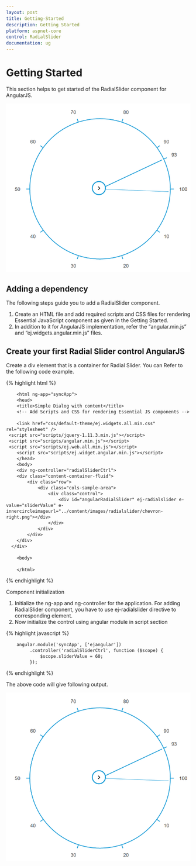 ```yaml
---
layout: post
title: Getting-Started
description: Getting Started
platform: aspnet-core
control: RadialSlider
documentation: ug
---
```


# Getting Started

This section helps to get started of the RadialSlider component for AngularJS. 

![](getting-started-images\default.png)

## Adding a dependency 
The following steps guide you to add a RadialSlider component.
1.	Create an HTML file and add required scripts and CSS files for rendering Essential JavaScript component as given in the Getting Started. 
2.	In addition to it for AngularJS implementation, refer the “angular.min.js” and “ej.widgets.angular.min.js” files.

## Create your first Radial Slider control AngularJS
Create a div element that is a container for Radial Slider. You can Refer to the following code example.

{% highlight html %}

        <html ng-app="syncApp">
        <head>
        <title>Simple Dialog with content</title>
        <!-- Add Scripts and CSS for rendering Essential JS components --> 

        <link href="css/default-theme/ej.widgets.all.min.css" rel="stylesheet" />
     <script src="scripts/jquery-1.11.3.min.js"></script>
     <script src="scripts/angular.min.js"></script>
     <script src="scripts/ej.web.all.min.js"></script>
        <script src="scripts/ej.widget.angular.min.js"></script>
        </head>
        <body>
        <div ng-controller="radialSliderCtrl">
        <div class="content-container-fluid">
            <div class="row">
                <div class="cols-sample-area">
                    <div class="control">
                        <div id="angularRadialSlider" ej-radialslider e-value="sliderValue" e-innercircleimageurl="../content/images/radialslider/chevron-right.png"></div>
                    </div>
                </div>
            </div>
        </div>
      </div>

        <body>

        </html>


{% endhighlight %}


Component initialization
1.	Initialize the ng-app and ng-controller for the application. For adding RadialSlider component, you have to use ej-radialslider directive to corresponding element.
2.	Now initialize the control using angular module in script section

{% highlight javascript %}

        angular.module('syncApp', ['ejangular'])
             .controller('radialSliderCtrl', function ($scope) {
                 $scope.sliderValue = 60;
             });

{% endhighlight %}

The above code will give following output.

![](getting-started-images\default.png)

